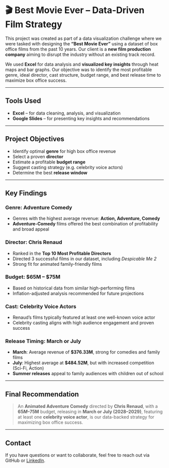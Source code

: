 
# 🎬 Best Movie Ever – Data-Driven Film Strategy

This project was created as part of a data visualization challenge where we were tasked with designing the **“Best Movie Ever”** using a dataset of box office films from the past 10 years. Our client is a **new film production company** aiming to disrupt the industry without an existing track record. 

We used **Excel** for data analysis and **visualized key insights** through heat maps and bar graphs. Our objective was to identify the most profitable genre, ideal director, cast structure, budget range, and best release time to maximize box office success.

---

## Tools Used
- **Excel** – for data cleaning, analysis, and visualization
- **Google Slides** – for presenting key insights and recommendations

---

## Project Objectives
- Identify optimal **genre** for high box office revenue
- Select a proven **director**
- Estimate a profitable **budget range**
- Suggest casting strategy (e.g. celebrity voice actors)
- Determine the best **release window**

---

## Key Findings

### Genre: **Adventure Comedy**
- Genres with the highest average revenue: **Action, Adventure, Comedy**
- **Adventure-Comedy** films offered the best combination of profitability and broad appeal

### Director: **Chris Renaud**
- Ranked in the **Top 10 Most Profitable Directors**
- Directed 3 successful films in our dataset, including *Despicable Me 2*
- Strong fit for animated family-friendly films

### Budget: **$65M – $75M**
- Based on historical data from similar high-performing films
- Inflation-adjusted analysis recommended for future projections

### Cast: **Celebrity Voice Actors**
- Renaud’s films typically featured at least one well-known voice actor
- Celebrity casting aligns with high audience engagement and proven success

### Release Timing: **March or July**
- **March**: Average revenue of **$376.33M**, strong for comedies and family films
- **July**: Highest average at **$484.52M**, but with increased competition (Sci-Fi, Action)
- **Summer releases** appeal to family audiences with children out of school

---

## Final Recommendation

> An **Animated Adventure Comedy** directed by **Chris Renaud**, with a **$65M–$75M** budget, releasing in **March or July (2028–2029)**, featuring at least one **celebrity voice actor**, is our data-backed strategy for maximizing box office success.

---

## Contact
If you have questions or want to collaborate, feel free to reach out via GitHub or [LinkedIn]([https://linkedin.com/in/yourprofile](https://www.linkedin.com/in/stevens-profile/)).
